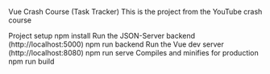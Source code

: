 Vue Crash Course (Task Tracker)
This is the project from the YouTube crash course

Project setup
npm install
Run the JSON-Server backend (http://localhost:5000)
npm run backend
Run the Vue dev server (http://localhost:8080)
npm run serve
Compiles and minifies for production
npm run build
